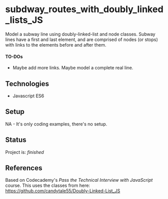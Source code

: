 # subdway_routes_with_doubly_linked_lists_JS
Model a subway line using doubly-linked-list and node classes. Subway lines have a first and last element, and are comprised of nodes (or stops) with links to the elements before and after them.

#### TO-DOs
* Maybe add more links. Maybe model a complete real line. 

## Technologies
* Javascript ES6

## Setup
NA - It's only coding examples, there's no setup.

## Status
Project is: _finished_

## References
Based on Codecademy's _Pass the Technical Interview with JavaScript_ course.
This uses the classes from here: https://github.com/candytale55/Doubly-Linked-List_JS
